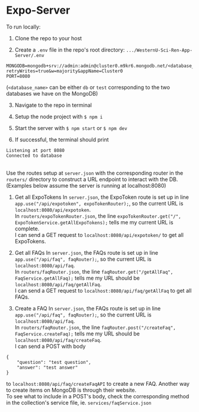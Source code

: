 # Expo-Server
 
To run locally:

1. Clone the repo to your host

2. Create a `.env` file in the repo's root directory: `.../WesternU-Sci-Ren-App-Server/.env`
```
MONGODB=mongodb+srv://admin:admin@cluster0.m9kr6.mongodb.net/<database_name>?retryWrites=true&w=majority&appName=Cluster0
PORT=8080
```
(`<database_name>` can be either `db` or `test` corresponding to the two databases we have on the MongoDB)

3. Navigate to the repo in terminal

4. Setup the node project with `$ npm i`

5. Start the server with `$ npm start` or `$ npm dev`

6. If successful, the terminal should print
```
Listening at port 8080
Connected to database
```
\
Use the routes setup at `server.json` with the corresponding router in the `routers/` directory to construct a URL endpoint to interact with the DB.
\
(Examples below assume the server is running at localhost:8080)

1. Get all ExpoTokens
In `server.json`, the ExpoToken route is set up in line `app.use("/api/expotoken", expoTokenRouter);`, so the current URL is `localhost:8080/api/expotoken`.
\
In `routers/expoTokenRouter.json`, the line `expoTokenRouter.get("/", ExpoTokenService.getAllExpoTokens);` tells me my current URL is complete.
\
I can send a GET request to `localhost:8080/api/expotoken/` to get all ExpoTokens.

3. Get all FAQs
In `server.json`, the FAQs route is set up in line `app.use("/api/faq", faqRouter);`, so the current URL is `localhost:8080/api/faq`.
\
In `routers/faqRouter.json`, the line `faqRouter.get("/getAllFaq", FaqService.getAllFaq);` tells me my URL should be `localhost:8080/api/faq/getAllFaq`.
\
I can send a GET request to `localhost:8080/api/faq/getAllFaq` to get all FAQs.

4. Create a FAQ
In `server.json`, the FAQs route is set up in line `app.use("/api/faq", faqRouter);`, so the current URL is `localhost:8080/api/faq`.
\
In `routers/faqRouter.json`, the line `faqRouter.post("/createFaq", FaqService.createFaq);` tells me my URL should be `localhost:8080/api/faq/createFaq`.
\
I can send a POST with body
```
{
    "question": "test question",
    "answer": "test answer"
}
```
to `localhost:8080/api/faq/createFaqAPI` to create a new FAQ. Another way to create items on MongoDB is through their website.
\
To see what to include in a POST's body, check the corresponding method in the collection's service file, ie. `services/faqService.json`
